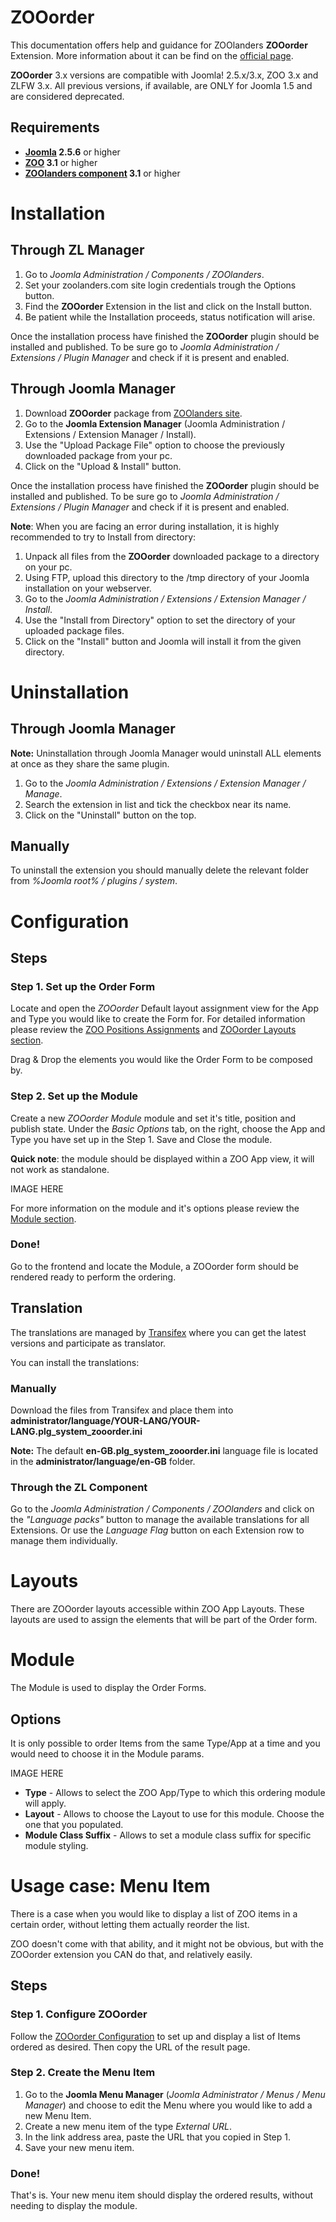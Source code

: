 ZOOorder
========

This documentation offers help and guidance for ZOOlanders **ZOOorder** Extension. More information about it can be find on the [official page](https://www.zoolanders.com/extensions/zooorder).

**ZOOorder** 3.x versions are compatible with Joomla! 2.5.x/3.x, ZOO 3.x and ZLFW 3.x. All previous versions, if available, are ONLY for Joomla 1.5 and are considered deprecated.

Requirements
------------

* **[Joomla](http://www.joomla.org) 2.5.6** or higher
* **[ZOO](http://www.yootheme.com/zoo) 3.1** or higher
* **[ZOOlanders component](https://www.zoolanders.com/extensions/zoolanders) 3.1** or higher

Installation
============

Through ZL Manager
------------------

1. Go to *Joomla Administration / Components / ZOOlanders*.
2. Set your zoolanders.com site login credentials trough the Options button.
3. Find the **ZOOorder** Extension in the list and click on the Install button.
4. Be patient while the Installation proceeds, status notification will arise.

Once the installation process have finished the **ZOOorder** plugin should be installed and published. To be sure go to *Joomla Administration / Extensions / Plugin Manager* and check if it is present and enabled.

Through Joomla Manager
----------------------

1. Download **ZOOorder** package from [ZOOlanders site](https://www.zoolanders.com/extensions/zooorder).
2. Go to the **Joomla Extension Manager** (Joomla Administration / Extensions / Extension Manager / Install).
3. Use the "Upload Package File" option to choose the previously downloaded package from your pc.
4. Click on the "Upload & Install" button.

Once the installation process have finished the **ZOOorder** plugin should be installed and published. To be sure go to *Joomla Administration / Extensions / Plugin Manager* and check if it is present and enabled.

**Note**: When you are facing an error during installation, it is highly recommended to try to Install from directory:

1. Unpack all files from the **ZOOorder** downloaded package to a directory on your pc.
2. Using FTP, upload this directory to the /tmp directory of your Joomla installation on your webserver.
3. Go to the *Joomla Administration / Extensions / Extension Manager / Install*.
4. Use the "Install from Directory" option to set the directory of your uploaded package files.
5. Click on the "Install" button and Joomla will install it from the given directory.

Uninstallation
==============

Through Joomla Manager
----------------------

**Note:** Uninstallation through Joomla Manager would uninstall ALL elements at once as they share the same plugin. 

1. Go to the *Joomla Administration / Extensions / Extension Manager / Manage*.
2. Search the extension in list and tick the checkbox near its name.
3. Click on the "Uninstall" button on the top.

Manually
--------

To uninstall the extension you should manually delete the relevant folder from *%Joomla root% / plugins / system*.

Configuration
=============

Steps
-----

### Step 1. Set up the Order Form

Locate and open the *ZOOorder* Default layout assignment view for the App and Type you would like to create the Form for. For detailed information please review the [ZOO Positions Assignments](http://www.yootheme.com/zoo/documentation/advanced/assign-elements-to-layout-positions) and [ZOOorder Layouts section](#layouts).

Drag & Drop the elements you would like the Order Form to be composed by.

### Step 2. Set up the Module

Create a new *ZOOorder Module* module and set it's title, position and publish state. Under the *Basic Options* tab, on the right, choose the App and Type you have set up in the Step 1. Save and Close the module.

**Quick note**: the module should be displayed within a ZOO App view, it will not work as standalone.

IMAGE HERE

For more information on the module and it's options please review the [Module section](#module).

### Done!

Go to the frontend and locate the Module, a ZOOorder form should be rendered ready to perform the ordering.

Translation
-----------

The translations are managed by [Transifex](https://www.transifex.com/projects/p/zoolanders/) where you can get the latest versions and participate as translator.

You can install the translations:

### Manually

Download the files from Transifex and place them into **administrator/language/YOUR-LANG/YOUR-LANG.plg_system_zooorder.ini**

**Note:** The default **en-GB.plg_system_zooorder.ini** language file is located in the **administrator/language/en-GB** folder.

### Through the ZL Component

Go to the *Joomla Administration / Components / ZOOlanders* and click on the *"Language packs"* button to manage the available translations for all Extensions. Or use the *Language Flag* button on each Extension row to manage them individually.

Layouts
=======

There are ZOOorder layouts accessible within ZOO App Layouts. These layouts are used to assign the elements that will be part of the Order form.

Module
======

The Module is used to display the Order Forms.

Options
-------

It is only possible to order Items from the same Type/App at a time and you would need to choose it in the Module params.

IMAGE HERE

* **Type** - Allows to select the ZOO App/Type to which this ordering module will apply.
* **Layout** - Allows to choose the Layout to use for this module. Choose the one that you populated.
* **Module Class Suffix** - Allows to set a module class suffix for specific module styling.

Usage case: Menu Item
=====================

There is a case when you would like to display a list of ZOO items in a certain order, without letting them actually reorder the list.

ZOO doesn't come with that ability, and it might not be obvious, but with the ZOOorder extension you CAN do that, and relatively easily.

Steps
-----

### Step 1. Configure ZOOorder

Follow the [ZOOorder Configuration](#configuration) to set up and display a list of Items ordered as desired. Then copy the URL of the result page.

### Step 2. Create the Menu Item

1. Go to the **Joomla Menu Manager** (*Joomla Administrator / Menus / Menu Manager*) and choose to edit the Menu where you would like to add a new Menu Item.
2. Create a new menu item of the type *External URL*.
3. In the link address area, paste the URL that you copied in Step 1.
4. Save your new menu item.

### Done!

That's is. Your new menu item should display the ordered results, without needing to display the module.
